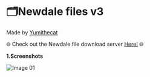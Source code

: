 # 🗂️Newdale files v3
Made by <a href="https://newdale.net">Yumithecat</a>

🌐 Check out the Newdale file download server <a href="https://newdale.net">Here!</a> 🌐

<b>1.Screenshots</b>

<img src="/1.png" alt="Image 01">
